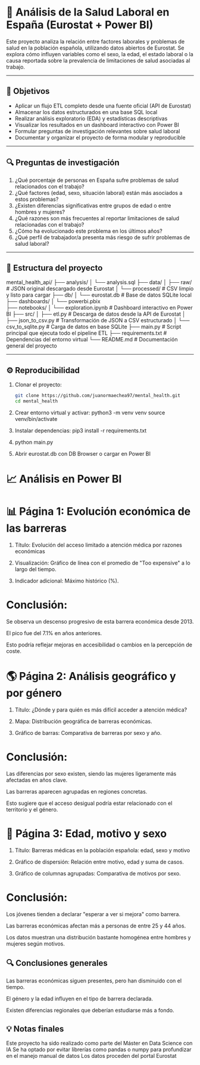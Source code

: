 # 🧠 Análisis de la Salud Laboral en España (Eurostat + Power BI)

Este proyecto analiza la relación entre factores laborales y problemas de salud en la población española, utilizando datos abiertos de Eurostat. Se explora cómo influyen variables como el sexo, la edad, el estado laboral o la causa reportada sobre la prevalencia de limitaciones de salud asociadas al trabajo.

---

## 🎯 Objetivos

- Aplicar un flujo ETL completo desde una fuente oficial (API de Eurostat)
- Almacenar los datos estructurados en una base SQL local
- Realizar análisis exploratorio (EDA) y estadísticas descriptivas
- Visualizar los resultados en un dashboard interactivo con Power BI
- Formular preguntas de investigación relevantes sobre salud laboral
- Documentar y organizar el proyecto de forma modular y reproducible

---

## 🔍 Preguntas de investigación

1. ¿Qué porcentaje de personas en España sufre problemas de salud relacionados con el trabajo?
2. ¿Qué factores (edad, sexo, situación laboral) están más asociados a estos problemas?
3. ¿Existen diferencias significativas entre grupos de edad o entre hombres y mujeres?
4. ¿Qué razones son más frecuentes al reportar limitaciones de salud relacionadas con el trabajo?
5. ¿Cómo ha evolucionado este problema en los últimos años?
6. ¿Qué perfil de trabajador/a presenta más riesgo de sufrir problemas de salud laboral?

---

## 🧱 Estructura del proyecto

mental_health_api/
├── analysis/
│   └── analysis.sql 
├── data/
│   ├── raw/                # JSON original descargado desde Eurostat
│   └── processed/          # CSV limpio y listo para cargar
├── db/
│   └── eurostat.db         # Base de datos SQLite local
├── dashboards/
│   └── powerbi.pbix  
├── notebooks/
│   └── exploration.ipynb        # Dashboard interactivo en Power BI
├── src/
│   ├── etl.py              # Descarga de datos desde la API de Eurostat
│   ├── json_to_csv.py      # Transformación de JSON a CSV estructurado
│   └── csv_to_sqlite.py    # Carga de datos en base SQLite
├── main.py                 # Script principal que ejecuta todo el pipeline ETL
├── requirements.txt        # Dependencias del entorno virtual
└── README.md               # Documentación general del proyecto


---

## ⚙️ Reproducibilidad

1. Clonar el proyecto:
   ```bash
   git clone https://github.com/juanormaechea97/mental_health.git
   cd mental_health

2. Crear entorno virtual y activar:
    python3 -m venv venv
    source venv/bin/activate

3. Instalar dependencias:
    pip3 install -r requirements.txt

4. python main.py


5. Abrir eurostat.db con DB Browser o cargar en Power BI


# 📈 Análisis en Power BI

# 📊 Página 1: Evolución económica de las barreras

1. Título: Evolución del acceso limitado a atención médica por razones económicas

2. Visualización: Gráfico de línea con el promedio de "Too expensive" a lo largo del tiempo.

3. Indicador adicional: Máximo histórico (%).

# Conclusión:

Se observa un descenso progresivo de esta barrera económica desde 2013.

El pico fue del 7.1% en años anteriores.

Esto podría reflejar mejoras en accesibilidad o cambios en la percepción de coste.

# 🌎 Página 2: Análisis geográfico y por género

1. Título: ¿Dónde y para quién es más difícil acceder a atención médica?

2. Mapa: Distribución geográfica de barreras económicas.

3. Gráfico de barras: Comparativa de barreras por sexo y año.

# Conclusión:

Las diferencias por sexo existen, siendo las mujeres ligeramente más afectadas en años clave.

Las barreras aparecen agrupadas en regiones concretas.

Esto sugiere que el acceso desigual podría estar relacionado con el territorio y el género.

# 👥 Página 3: Edad, motivo y sexo

1. Título: Barreras médicas en la población española: edad, sexo y motivo

2. Gráfico de dispersión: Relación entre motivo, edad y suma de casos.

3. Gráfico de columnas agrupadas: Comparativa de motivos por sexo.

# Conclusión:

Los jóvenes tienden a declarar "esperar a ver si mejora" como barrera.

Las barreras económicas afectan más a personas de entre 25 y 44 años.

Los datos muestran una distribución bastante homogénea entre hombres y mujeres según motivos.

## 🔍 Conclusiones generales

Las barreras económicas siguen presentes, pero han disminuido con el tiempo.

El género y la edad influyen en el tipo de barrera declarada.

Existen diferencias regionales que deberían estudiarse más a fondo.


## 💡 Notas finales

Este proyecto ha sido realizado como parte del Máster en Data Science con IA
Se ha optado por evitar librerías como pandas o numpy para profundizar en el manejo manual de datos
Los datos proceden del portal Eurostat



